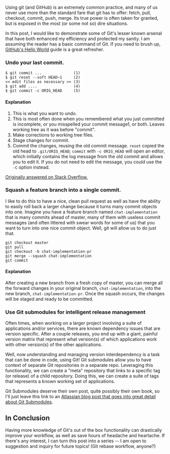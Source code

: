 Using git (and GitHub) is an extremely common practice, and many of us never use more than the standard fare that git has to offer: fetch, pull, checkout, commit, push, merge. Its true power is often taken for granted, but is exposed in the most (or some not so) dire situations.

In this post, I would like to demonstrate some of Git's lesser known arsenal that have both enhanced my efficiency and protected my sanity. I am assuming the reader has a basic command of Git. If you need to brush up, [GitHub's Hello World](https://guides.github.com/activities/hello-world/) guide is a great refresher.

### Undo your last commit.

```
$ git commit ...              (1)
$ git reset --soft HEAD~1     (2)
<< edit files as necessary >> (3)
$ git add ....                (4)
$ git commit -c ORIG_HEAD     (5)
```

#### Explanation

1. This is what you want to undo.
2. This is most often done when you remembered what you just committed is incomplete, or you misspelled your commit message1, or both. Leaves working tree as it was before "commit".
3. Make corrections to working tree files.
4. Stage changes for commit.
5. Commit the changes, reusing the old commit message. `reset` copied the old head to `.git/ORIG_HEAD`; `commit` with `-c ORIG_HEAD` will open an editor, which initially contains the log message from the old commit and allows you to edit it. If you do not need to edit the message, you could use the `-C` option instead.

[Originally answered on Stack Overflow.](http://stackoverflow.com/questions/927358/how-to-undo-the-last-commit)

### Squash a feature branch into a single commit.

I like to do this to have a nice, clean pull request as well as have the ability to easily roll back a larger change because it turns many commit objects into one. Imagine you have a feature branch named `chat-implementation` that is many commits ahead of master, many of them with useless commit messages (and often littered with swear words for some of us) that you want to turn into one nice commit object. Well, git will allow us to do just that. 

```
git checkout master
git pull
git checkout -b chat-implementation-pr
git merge --squash chat-implementation
git commit
```

#### Explanation

After creating a new branch from a fresh copy of master, you can merge all the forward changes in your original branch, `chat-implementation`, into the new branch, `chat-implementation-pr`. Once the squash occurs, the changes will be staged and ready to be committed.



### Use Git submodules for intelligent release management

Often times, when working on a larger project involving a suite of applications and/or services, there are known dependency issues that are version specific. After a couple releases, you end up with a giant, painful version matrix that represent what version(s) of which applications work with other version(s) of the other applications.

Well, now understanding and managing version interdependency is a task that can be done in code, using Git! Git submodules allow you to have context of separate Git repositories in a separate repo. Leveraging this functionality, we can create a "meta" repository that links to a specific tag (or release) of a child repository. Doing this, we can create a suite of tags that represents a known working set of applications.

Git Submodules deserve their own post, quite possibly their own book, so I'll just leave this link to an [Atlassian blog post that goes into great detail about Git Submodules](http://blogs.atlassian.com/2013/03/git-submodules-workflows-tips/).


## In Conclusion

Having more knowledge of Git's out of the box functionality can drastically improve your workflow, as well as save hours of headache and heartache. If there's any interest, I can turn this post into a series -- I am open to suggestion and inquiry for future topics! (Git rebase workflow, anyone?)